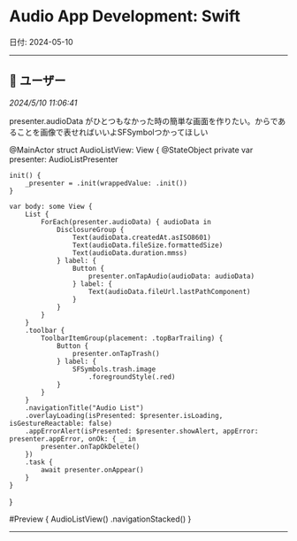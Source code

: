 # Audio App Development: Swift

日付: 2024-05-10

---

## 👤 ユーザー
*2024/5/10 11:06:41*

presenter.audioData がひとつもなかった時の簡単な画面を作りたい。からであることを画像で表せればいいよSFSymbolつかってほしい

@MainActor
struct AudioListView: View {
    @StateObject private var presenter: AudioListPresenter

    init() {
        _presenter = .init(wrappedValue: .init())
    }

    var body: some View {
        List {
            ForEach(presenter.audioData) { audioData in
                DisclosureGroup {
                    Text(audioData.createdAt.asISO8601)
                    Text(audioData.fileSize.formattedSize)
                    Text(audioData.duration.mmss)
                } label: {
                    Button {
                        presenter.onTapAudio(audioData: audioData)
                    } label: {
                        Text(audioData.fileUrl.lastPathComponent)
                    }
                }
            }
        }
        .toolbar {
            ToolbarItemGroup(placement: .topBarTrailing) {
                Button {
                    presenter.onTapTrash()
                } label: {
                    SFSymbols.trash.image
                        .foregroundStyle(.red)
                }
            }
        }
        .navigationTitle("Audio List")
        .overlayLoading(isPresented: $presenter.isLoading, isGestureReactable: false)
        .appErrorAlert(isPresented: $presenter.showAlert, appError: presenter.appError, onOk: { _ in
            presenter.onTapOkDelete()
        })
        .task {
            await presenter.onAppear()
        }
    }
}

#Preview {
    AudioListView()
        .navigationStacked()
}

---
